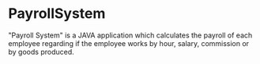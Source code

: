 # PayrollSystem
"Payroll System" is a JAVA application which calculates the payroll of each employee regarding if the employee works by hour, salary, commission or by goods produced.

